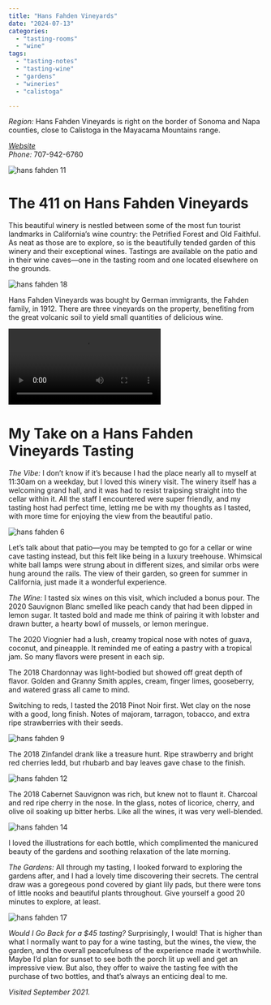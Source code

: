 ```yaml
---
title: "Hans Fahden Vineyards"
date: "2024-07-13"
categories:
  - "tasting-rooms"
  - "wine"
tags:
  - "tasting-notes"
  - "tasting-wine"
  - "gardens"
  - "wineries"
  - "calistoga"

---
```

*Region:* Hans Fahden Vineyards is right on the border of Sonoma and Napa counties, close to Calistoga in the Mayacama Mountains range.

[*Website*](https://www.hansfahden.com/)\
*Phone:* 707-942-6760

![hans fahden 11](http://s3.amazonaws.com/thegourmez-wpmedia/2024/07/hans-fayden+(11).jpg)

# The 411 on Hans Fahden Vineyards

This beautiful winery is nestled between some of the most fun tourist landmarks in California’s wine country: the Petrified Forest and Old Faithful. As neat as those are to explore, so is the beautifully tended garden of this winery and their exceptional wines. Tastings are available on the patio and in their wine caves—one in the tasting room and one located elsewhere on the grounds.

![hans fahden 18](http://s3.amazonaws.com/thegourmez-wpmedia/2024/07/hans-fayden+(18).jpg)

Hans Fahden Vineyards was bought by German immigrants, the Fahden family, in 1912. There are three vineyards on the property, benefiting from the great volcanic soil to yield small quantities of delicious wine.

<video src="http://s3.amazonaws.com/thegourmez-wpmedia/2024/07/hans-fayden+(2).mp4" controls></video>

# My Take on a Hans Fahden Vineyards Tasting

*The Vibe:* I don’t know if it’s because I had the place nearly all to myself at 11:30am on a weekday, but I loved this winery visit. The winery itself has a welcoming grand hall, and it was had to resist traipsing straight into the cellar within it. All the staff I encountered were super friendly, and my tasting host had perfect time, letting me be with my thoughts as I tasted, with more time for enjoying the view from the beautiful patio.

![hans fahden 6](http://s3.amazonaws.com/thegourmez-wpmedia/2024/07/hans-fayden+(6).jpg)

Let’s talk about that patio—you may be tempted to go for a cellar or wine cave tasting instead, but this felt like being in a luxury treehouse. Whimsical white ball lamps were strung about in different sizes, and similar orbs were hung around the rails. The view of their garden, so green for summer in California, just made it a wonderful experience.

*The Wine:* I tasted six wines on this visit, which included a bonus pour. The 2020 Sauvignon Blanc smelled like peach candy that had been dipped in lemon sugar. It tasted bold and made me think of pairing it with lobster and drawn butter, a hearty bowl of mussels, or lemon meringue.

The 2020 Viognier had a lush, creamy tropical nose with notes of guava, coconut, and pineapple. It reminded me of eating a pastry with a tropical jam. So many flavors were present in each sip.

The 2018 Chardonnay was light-bodied but showed off great depth of flavor. Golden and Granny Smith apples, cream, finger limes, gooseberry, and watered grass all came to mind.

Switching to reds, I tasted the 2018 Pinot Noir first. Wet clay on the nose with a good, long finish. Notes of majoram, tarragon, tobacco, and extra ripe strawberries with their seeds.

![hans fahden 9](http://s3.amazonaws.com/thegourmez-wpmedia/2024/07/hans-fayden+(9).jpg)

The 2018 Zinfandel drank like a treasure hunt. Ripe strawberry and bright red cherries ledd, but rhubarb and bay leaves gave chase to the finish.

![hans fahden 12](http://s3.amazonaws.com/thegourmez-wpmedia/2024/07/hans-fayden+(12).jpg)

The 2018 Cabernet Sauvignon was rich, but knew not to flaunt it. Charcoal and red ripe cherry in the nose. In the glass, notes of licorice, cherry, and olive oil soaking up bitter herbs. Like all the wines, it was very well-blended.

![hans fahden 14](http://s3.amazonaws.com/thegourmez-wpmedia/2024/07/hans-fayden+(14).jpg)

I loved the illustrations for each bottle, which complimented the manicured beauty of the gardens and soothing relaxation of the late morning.

*The Gardens:* All through my tasting, I looked forward to exploring the gardens after, and I had a lovely time discovering their secrets. The central draw was a goregeous pond covered by giant lily pads, but there were tons of little nooks and beautiful plants throughout. Give yourself a good 20 minutes to explore, at least.

![hans fahden 17](http://s3.amazonaws.com/thegourmez-wpmedia/2024/07/hans-fayden+(17).jpg)

*Would I Go Back for a $45 tasting?* Surprisingly, I would! That is higher than what I normally want to pay for a wine tasting, but the wines, the view, the garden, and the overall peacefulness of the experience made it worthwhile. Maybe I’d plan for sunset to see both the porch lit up well and get an impressive view. But also, they offer to waive the tasting fee with the purchase of two bottles, and that’s always an enticing deal to me.

*Visited September 2021.*
